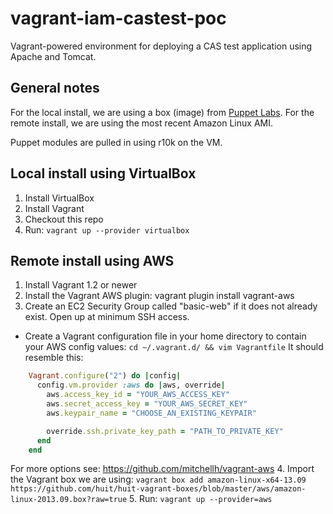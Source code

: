 vagrant-iam-castest-poc
=======================

Vagrant-powered environment for deploying a CAS test application using Apache and Tomcat.

General notes
-------------
For the local install, we are using a box (image) from [Puppet Labs](http://puppet-vagrant-boxes.puppetlabs.com/). For the remote install, we are using the most recent Amazon Linux AMI.

Puppet modules are pulled in using r10k on the VM.

Local install using VirtualBox
------------------------------
1. Install VirtualBox
2. Install Vagrant
3. Checkout this repo
4. Run: `vagrant up --provider virtualbox`

Remote install using AWS
------------------------
1. Install Vagrant 1.2 or newer
2. Install the Vagrant AWS plugin:
        vagrant plugin install vagrant-aws
3. Create an EC2 Security Group called "basic-web" if it does not already exist.  Open up at minimum SSH access.
* Create a Vagrant configuration file in your home directory to contain your AWS
  config values: `cd ~/.vagrant.d/ && vim Vagrantfile`
  It should resemble this:
```ruby
    Vagrant.configure("2") do |config|
      config.vm.provider :aws do |aws, override|
        aws.access_key_id = "YOUR_AWS_ACCESS_KEY"
        aws.secret_access_key = "YOUR_AWS_SECRET_KEY"
        aws.keypair_name = "CHOOSE_AN_EXISTING_KEYPAIR"

        override.ssh.private_key_path = "PATH_TO_PRIVATE_KEY"
      end
    end
```
  For more options see: https://github.com/mitchellh/vagrant-aws
4. Import the Vagrant box we are using: `vagrant box add amazon-linux-x64-13.09 https://github.com/huit/huit-vagrant-boxes/blob/master/aws/amazon-linux-2013.09.box?raw=true`
5. Run: `vagrant up --provider=aws`
